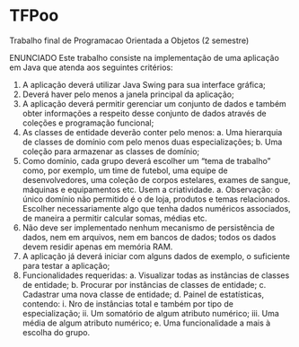 # TFPoo
Trabalho final de Programacao Orientada a Objetos (2 semestre)

ENUNCIADO
Este trabalho consiste na implementação de uma aplicação em Java que atenda aos seguintes critérios:
1. A aplicação deverá utilizar Java Swing para sua interface gráfica;
2. Deverá haver pelo menos a janela principal da aplicação;
3. A aplicação deverá permitir gerenciar um conjunto de dados e também obter informações a respeito
desse conjunto de dados através de coleções e programação funcional;
4. As classes de entidade deverão conter pelo menos:
a. Uma hierarquia de classes de domínio com pelo menos duas especializações;
b. Uma coleção para armazenar as classes de domínio;
5. Como domínio, cada grupo deverá escolher um “tema de trabalho” como, por exemplo, um time de
futebol, uma equipe de desenvolvedores, uma coleção de corpos estelares, exames de sangue,
máquinas e equipamentos etc. Usem a criatividade.
a. Observação: o único domínio não permitido é o de loja, produtos e temas relacionados.
Escolher necessariamente algo que tenha dados numéricos associados, de maneira a
permitir calcular somas, médias etc.
6. Não deve ser implementado nenhum mecanismo de persistência de dados, nem em arquivos, nem
em bancos de dados; todos os dados devem residir apenas em memória RAM.
7. A aplicação já deverá iniciar com alguns dados de exemplo, o suficiente para testar a aplicação;
8. Funcionalidades requeridas:
a. Visualizar todas as instâncias de classes de entidade;
b. Procurar por instâncias de classes de entidade;
c. Cadastrar uma nova classe de entidade;
d. Painel de estatísticas, contendo:
i. Nro de instâncias total e também por tipo de especialização;
ii. Um somatório de algum atributo numérico;
iii. Uma média de algum atributo numérico;
e. Uma funcionalidade a mais à escolha do grupo.
